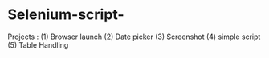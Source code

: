 # Selenium-script-
Projects : (1) Browser launch (2) Date picker (3) Screenshot (4) simple script (5) Table Handling
